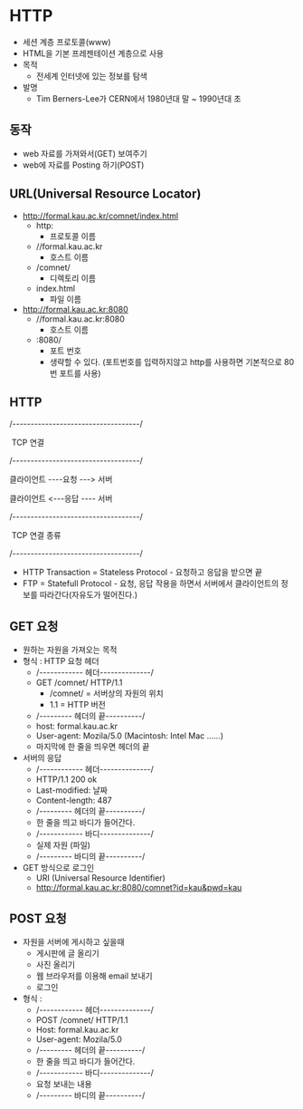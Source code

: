 

# HTTP

- 세션 계층 프로토콜(www)
- HTML을 기본 프레젠테이션 계층으로 사용
- 목적
  - 전세계 인터넷에 있는 정보를 탐색
- 발명
  - Tim Berners-Lee가 CERN에서 1980년대 말 ~ 1990년대 초

## 동작

- web 자료를 가져와서(GET) 보여주기 
- web에 자료를 Posting 하기(POST)

## URL(Universal Resource Locator)

- http://formal.kau.ac.kr/comnet/index.html
  - http:
    - 프로토콜 이름
  - //formal.kau.ac.kr
    - 호스트 이름
  - /comnet/
    - 디렉토리 이름
  - index.html
    - 파일 이름
- http://formal.kau.ac.kr:8080
  - //formal.kau.ac.kr:8080
    - 호스트 이름
  - :8080/
    - 포트 번호
    - 생략할 수 있다. (포트번호를 입력하지않고 http를 사용하면 기본적으로 80번 포트를 사용)

## HTTP

/-----------------------------------/ 

​				TCP 연결

/-----------------------------------/ 

클라이언트 ----요청 ---> 서버 

클라이언트 <---응답 ---- 서버

/-----------------------------------/ 

​			TCP 연결 종류

/-----------------------------------/ 

- HTTP Transaction  =  Stateless Protocol - 요청하고 응답을 받으면 끝
- FTP = Statefull Protocol - 요청, 응답 작용을 하면서 서버에서 클라이언트의 정보를 따라간다(자유도가 떨어진다.)



## GET 요청

- 원하는 자원을 가져오는 목적
- 형식 : HTTP 요청 헤더
  - /------------ 헤더--------------/ 
  - GET  /comnet/  HTTP/1.1
    - /comnet/ = 서버상의 자원의 위치
    - 1.1 = HTTP 버전
  - /--------- 헤더의 끝----------/ 
  - host: formal.kau.ac.kr
  - User-agent: Mozila/5.0 (Macintosh: Intel Mac ......)
  - 마지막에 한 줄을 띄우면 헤더의 끝
- 서버의 응답 
  - /------------ 헤더--------------/ 
  - HTTP/1.1 200 ok
  - Last-modified: 날짜
  - Content-length: 487
  - /--------- 헤더의 끝----------/ 
  - 한 줄을 띄고 바디가 들어간다.
  - /------------ 바디--------------/ 
  - 실제 자원 (파일)
  - /--------- 바디의 끝----------/ 
- GET 방식으로 로그인
  - URI (Universal Resource Identifier)
  - http://formal.kau.ac.kr:8080/comnet?id=kau&pwd=kau

## POST 요청

- 자원을 서버에 게시하고 싶을때
  - 게시판에 글 올리기
  - 사진 올리기
  - 웹 브라우저를 이용해 email 보내기
  - 로그인
- 형식 : 
  - /------------ 헤더--------------/ 
  - POST  /comnet/  HTTP/1.1
  - Host: formal.kau.ac.kr
  - User-agent: Mozila/5.0
  - /--------- 헤더의 끝----------/ 
  - 한 줄을 띄고 바디가 들어간다.
  - /------------ 바디--------------/ 
  - 요청 보내는 내용
  - /--------- 바디의 끝----------/ 

